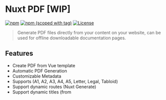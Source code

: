 # Nuxt PDF [WIP]

[![npm](https://img.shields.io/npm/dt/nuxt-pdfsvg?style=flat-square)](https://npmjs.com/package/nuxt-pdf)
[![npm (scoped with tag)](https://img.shields.io/npm/v/nuxt-pdf/latest.svg?style=flat-square)](https://npmjs.com/package/nuxt-pdf)
[![License](https://img.shields.io/npm/l/nuxt-pdf?style=flat-square)](http://standardjs.com)

> Generate PDF files directly from your content on your website, can be used for offline downloadable documentation pages.

## Features

- Create PDF from Vue template
- Automatic PDF Generation
- Customizable Metadata
- Supports (A1, A2, A3, A4, A5, Letter, Legal, Tabloid)
- Support dynamic routes (Nuxt Generate)
- Support dynamic titles (from <title> tag)
- I18n support for specific languages
- Generates as you edit (Automatic PDF regeneration)
- For **NUXT 2.x** and higher

## Table of Contents

- [Installation](#installation)
- [Usage](#usage)
- [Configuration](#configuration)
- [Development](#development)
- [License](#license)

## Installation

```shell
npm install nuxt-pdf --save-dev
```

or

```shell
yarn add -D nuxt-pdf
```

## Usage

- Add the class `.page` to your page to display when printing, for formatting, add classes: `.a1`, `.a2`, `.a3`, `.a4`, `.a5`, `.letter`, `.legal`, or `.tabloid`

- Add `nuxt-pdf` to the `buildModules` section of your `nuxt.config.js` file:

```js
buildModules: ['nuxt-pdf']
```

- Add a custom configuration with the `pdf` property.

You can see the available options in the example [configuration](#configuration)

```js
// nuxt.config.js

{
  buildModules: [
    'nuxt-pdf'
  ],
  pdf: {
    // custom configuration
  }
}
```

## Configuration

```javascript
// nuxt.config.js

{
  pdf: {
    /*
    * Output folder for generated pdf.
    */
    dir: "static",

    /*
    * Function options for page.pdf([options])
    * Read more: https://pptr.dev/#?product=Puppeteer&version=v2.0.0&show=api-pagepdfoptions
    */
    pdf: {
      // Change the format of the pdfs.
      format: "A4",

      printBackground: true // Include background in pdf.
    },

    /*
    * Enable i18n support.
    */
    i18n: false,

    /*
     * Add options to the puppeteer launch.
     * Read more: https://pptr.dev/#?product=Puppeteer&version=v2.0.0&show=api-puppeteerlaunchoptions
     */
    puppeteer: {
      // Puppeteer options here... E.g. env: {}
    }

    /*
    * PDF Meta configuration. (inspired by vue-meta)
    */
    meta: {
      title: "My Module",
      titleTemplate: "Documentation ─ %s",

      author: "Christian Hansen",
      subject: "Example",

      producer: "Example Inc.",

      // Control the date the file is created.
      creationDate: new Date(),

      keywords: ["pdf", "nuxt"]
    },

    /*
    * PDF generation routes. (expanding nuxt.generate)
    */
    routes: [
      {
        // Output file inside output folder.
        file: "downloads/documentation.pdf",

        // Route to content that should be converted into pdf.
        route: "docs",

        // Specifify language for pdf. (Only when i18n is enabled!)
        locale: 'da'

        // Override global meta with individual meta for each pdf.
        meta: {
          title: "Home"
        }
      },
      {
        // Output: static/downloads/documentation-vue.pdf
        file: "downloads/documentation-vue.pdf",

        // Will generate route https://localhost:3000/docs/vue
        route: "docs/vue",

        // Title will be Documentation - Vue
        meta: {
          title: "Vue"
        }
      }
    ]
  }
}
```

- PDF generation

PDFs will be generated when running `nuxt build`, `nuxt generate` or in development `nuxt dev`

## Development

```bash
$ git clone https://github.com/ch99q/nuxt-pdf.git

$ cd nuxt-pdf

$ yarn
```

## License

[MIT License](./LICENSE)
